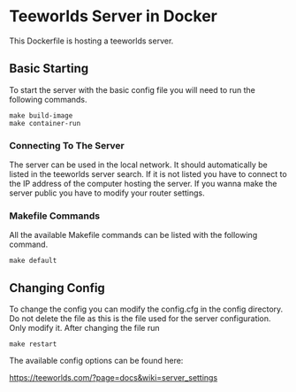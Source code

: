 # Teeworlds Server in Docker

This Dockerfile is hosting a teeworlds server.


## Basic Starting
To start the server with the basic config file you will need to run the following commands.

```ShellSesssion
make build-image
make container-run
```

### Connecting To The Server
The server can be used in the local network.
It should automatically be listed in the teeworlds server search. 
If it is not listed you have to connect to the IP address of the computer hosting the server.
If you wanna make the server public you have to modify your router settings.

### Makefile Commands

All the available Makefile commands can be listed with the following command.
```ShellSession
make default
```

## Changing Config
To change the config you can modify the config.cfg in the config directory.
Do not delete the file as this is the file used for the server configuration. Only modify it. 
After changing the file run
```ShellSession
make restart
```
The available config options can be found here: 

https://teeworlds.com/?page=docs&wiki=server_settings

